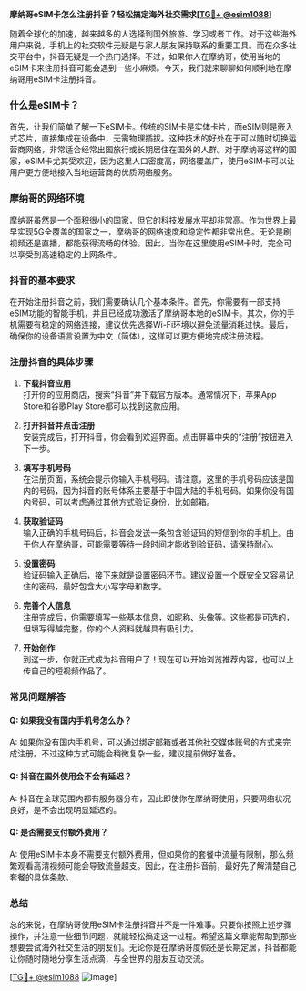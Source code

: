**摩纳哥eSIM卡怎么注册抖音？轻松搞定海外社交需求[[TG💪+ @esim1088](https://t.me/s/esim1088)]**

随着全球化的加速，越来越多的人选择到国外旅游、学习或者工作。对于这些海外用户来说，手机上的社交软件无疑是与家人朋友保持联系的重要工具。而在众多社交平台中，抖音无疑是一个热门选择。不过，如果你人在摩纳哥，使用当地的eSIM卡来注册抖音可能会遇到一些小麻烦。今天，我们就来聊聊如何顺利地在摩纳哥用eSIM卡注册抖音。

### 什么是eSIM卡？

首先，让我们简单了解一下eSIM卡。传统的SIM卡是实体卡片，而eSIM则是嵌入式芯片，直接集成在设备中，无需物理插拔。这种技术的好处在于可以随时切换运营商网络，非常适合经常出国旅行或长期居住在国外的人群。对于摩纳哥这样的国家，eSIM卡尤其受欢迎，因为这里人口密度高，网络覆盖广，使用eSIM卡可以让用户更方便地接入当地运营商的优质网络服务。

### 摩纳哥的网络环境

摩纳哥虽然是一个面积很小的国家，但它的科技发展水平却非常高。作为世界上最早实现5G全覆盖的国家之一，摩纳哥的网络速度和稳定性都非常出色。无论是刷视频还是直播，都能获得流畅的体验。因此，当你在这里使用eSIM卡时，完全可以享受到高速稳定的上网条件。

### 抖音的基本要求

在开始注册抖音之前，我们需要确认几个基本条件。首先，你需要有一部支持eSIM功能的智能手机，并且已经成功激活了摩纳哥本地的eSIM卡。其次，你的手机需要有稳定的网络连接，建议优先选择Wi-Fi环境以避免流量消耗过快。最后，确保你的设备语言设置为中文（简体），这样可以更方便地完成注册流程。

### 注册抖音的具体步骤

1. **下载抖音应用**  
   打开你的应用商店，搜索“抖音”并下载官方版本。通常情况下，苹果App Store和谷歌Play Store都可以找到这款应用。

2. **打开抖音并点击注册**  
   安装完成后，打开抖音，你会看到欢迎界面。点击屏幕中央的“注册”按钮进入下一步。

3. **填写手机号码**  
   在注册页面，系统会提示你输入手机号码。请注意，这里的手机号码应该是国内的号码，因为抖音的账号体系主要基于中国大陆的手机号码。如果你没有国内号码，可以考虑通过其他方式验证身份，比如邮箱。

4. **获取验证码**  
   输入正确的手机号码后，抖音会发送一条包含验证码的短信到你的手机上。由于你人在摩纳哥，可能需要等待一段时间才能收到验证码，请保持耐心。

5. **设置密码**  
   验证码输入正确后，接下来就是设置密码环节。建议设置一个既安全又容易记住的密码，最好包含大小写字母和数字。

6. **完善个人信息**  
   注册完成后，你需要填写一些基本信息，如昵称、头像等。这些都是可选的，但填写得越完整，你的个人资料就越具有吸引力。

7. **开始创作**  
   到这一步，你就正式成为抖音用户了！现在可以开始浏览推荐内容，也可以上传自己的短视频作品了。

### 常见问题解答

#### Q: 如果我没有国内手机号怎么办？
A: 如果你没有国内手机号，可以通过绑定邮箱或者其他社交媒体账号的方式来完成注册。不过这种方式可能会稍微复杂一些，建议提前做好准备。

#### Q: 抖音在国外使用会不会有延迟？
A: 抖音在全球范围内都有服务器分布，因此即使你在摩纳哥使用，只要网络状况良好，是不会出现明显延迟的。

#### Q: 是否需要支付额外费用？
A: 使用eSIM卡本身不需要支付额外费用，但如果你的套餐中流量有限制，那么频繁观看高清视频可能会导致流量超支。因此，在注册抖音前，最好先了解清楚自己套餐的具体条款。

### 总结

总的来说，在摩纳哥使用eSIM卡注册抖音并不是一件难事。只要你按照上述步骤操作，并注意一些细节问题，就能轻松搞定这一过程。希望这篇文章能帮助到那些想要尝试海外社交生活的朋友们。无论你是在摩纳哥度假还是长期定居，抖音都能让你随时随地分享生活点滴，与全世界的朋友互动交流。

[[TG💪+ @esim1088](https://t.me/s/esim1088) ![Image](https://i.postimg.cc/4NQfJmqS/Snipaste-2025-05-13-00-14-12.png)]